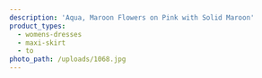 ```yaml
---
description: 'Aqua, Maroon Flowers on Pink with Solid Maroon'
product_types:
  - womens-dresses
  - maxi-skirt
  - to
photo_path: /uploads/1068.jpg
---
```

